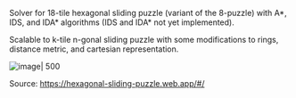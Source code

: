 Solver for 18-tile hexagonal sliding puzzle (variant of the 8-puzzle) with A*, IDS, and IDA* algorithms (IDS and IDA* not yet implemented).

Scalable to k-tile n-gonal sliding puzzle with some modifications to rings, distance metric, and cartesian representation.

![image| 500](https://github.com/imbulana/hexagonal-sliding-puzzle/assets/58793447/a92921e7-59b4-4dc3-b4e9-46f3146b15d0)

Source: https://hexagonal-sliding-puzzle.web.app/#/
